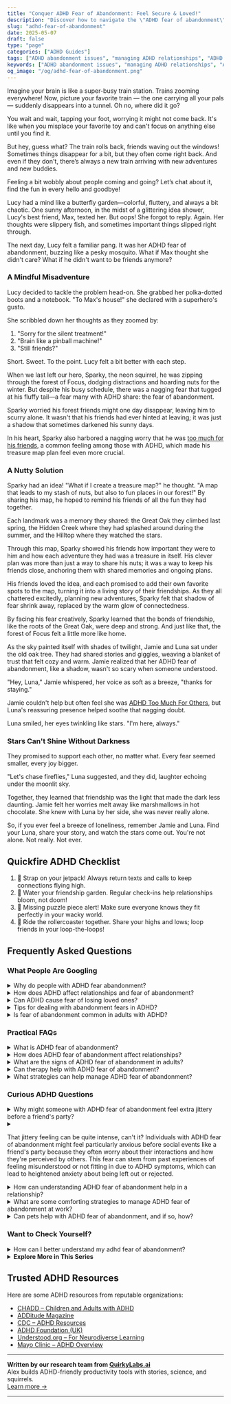 ```yaml
---
title: "Conquer ADHD Fear of Abandonment: Feel Secure & Loved!"
description: "Discover how to navigate the \"ADHD fear of abandonment\" with heartwarming insights. This blog comforts, understands, and reassures you're not alone. Feel seen and uplifted with every word!"
slug: "adhd-fear-of-abandonment"
date: 2025-05-07
draft: false
type: "page"
categories: ["ADHD Guides"]
tags: ["ADHD abandonment issues", "managing ADHD relationships", "ADHD emotional regulation", "ADHD friendship challenges", "ADHD anxiety coping strategies", "adult ADHD social skills", "ADHD communication tips"]
keywords: ["ADHD abandonment issues", "managing ADHD relationships", "ADHD emotional regulation", "ADHD friendship challenges", "ADHD anxiety coping strategies", "adult ADHD social skills", "ADHD communication tips"]
og_image: "/og/adhd-fear-of-abandonment.png"
---
```


Imagine your brain is like a super-busy train station. Trains zooming everywhere! Now, picture your favorite train — the one carrying all your pals — suddenly disappears into a tunnel. Oh no, where did it go?

You wait and wait, tapping your foot, worrying it might not come back. It's like when you misplace your favorite toy and can't focus on anything else until you find it.

But hey, guess what? The train rolls back, friends waving out the windows! Sometimes things disappear for a bit, but they often come right back. And even if they don't, there’s always a new train arriving with new adventures and new buddies.

Feeling a bit wobbly about people coming and going? Let’s chat about it, find the fun in every hello and goodbye!

Lucy had a mind like a butterfly garden—colorful, fluttery, and always a bit chaotic. One sunny afternoon, in the midst of a glittering idea shower, Lucy's best friend, Max, texted her. But oops! She forgot to reply. Again. Her thoughts were slippery fish, and sometimes important things slipped right through.

The next day, Lucy felt a familiar pang. It was her ADHD fear of abandonment, buzzing like a pesky mosquito. What if Max thought she didn't care? What if he didn't want to be friends anymore?

### A Mindful Misadventure

Lucy decided to tackle the problem head-on. She grabbed her polka-dotted boots and a notebook. "To Max's house!" she declared with a superhero's gusto.

She scribbled down her thoughts as they zoomed by:
1. "Sorry for the silent treatment!"
2. "Brain like a pinball machine!"
3. "Still friends?"

Short. Sweet. To the point. Lucy felt a bit better with each step.

When we last left our hero, Sparky, the neon squirrel, he was zipping through the forest of Focus, dodging distractions and hoarding nuts for the winter. But despite his busy schedule, there was a nagging fear that tugged at his fluffy tail—a fear many with ADHD share: the fear of abandonment.

Sparky worried his forest friends might one day disappear, leaving him to scurry alone. It wasn't that his friends had ever hinted at leaving; it was just a shadow that sometimes darkened his sunny days.

In his heart, Sparky also harbored a nagging worry that he was [too much for his friends](/pages/adhd-too-much-for-others/), a common feeling among those with ADHD, which made his treasure map plan feel even more crucial.

### A Nutty Solution

Sparky had an idea! "What if I create a treasure map?" he thought. "A map that leads to my stash of nuts, but also to fun places in our forest!" By sharing his map, he hoped to remind his friends of all the fun they had together.

Each landmark was a memory they shared: the Great Oak they climbed last spring, the Hidden Creek where they had splashed around during the summer, and the Hilltop where they watched the stars.

Through this map, Sparky showed his friends how important they were to him and how each adventure they had was a treasure in itself. His clever plan was more than just a way to share his nuts; it was a way to keep his friends close, anchoring them with shared memories and ongoing plans.

His friends loved the idea, and each promised to add their own favorite spots to the map, turning it into a living story of their friendships. As they all chattered excitedly, planning new adventures, Sparky felt that shadow of fear shrink away, replaced by the warm glow of connectedness.

By facing his fear creatively, Sparky learned that the bonds of friendship, like the roots of the Great Oak, were deep and strong. And just like that, the forest of Focus felt a little more like home.

As the sky painted itself with shades of twilight, Jamie and Luna sat under the old oak tree. They had shared stories and giggles, weaving a blanket of trust that felt cozy and warm. Jamie realized that her ADHD fear of abandonment, like a shadow, wasn't so scary when someone understood.

"Hey, Luna," Jamie whispered, her voice as soft as a breeze, "thanks for staying."

Jamie couldn't help but often feel she was [ADHD Too Much For Others](/pages/adhd-too-much-for-others/), but Luna's reassuring presence helped soothe that nagging doubt.

Luna smiled, her eyes twinkling like stars. "I'm here, always."

### Stars Can't Shine Without Darkness

They promised to support each other, no matter what. Every fear seemed smaller, every joy bigger.

"Let's chase fireflies," Luna suggested, and they did, laughter echoing under the moonlit sky.

Together, they learned that friendship was the light that made the dark less daunting. Jamie felt her worries melt away like marshmallows in hot chocolate. She knew with Luna by her side, she was never really alone.

So, if you ever feel a breeze of loneliness, remember Jamie and Luna. Find your Luna, share your story, and watch the stars come out. You're not alone. Not really. Not ever.

## Quickfire ADHD Checklist

1. 🚀 Strap on your jetpack! Always return texts and calls to keep connections flying high.
2. 🌱 Water your friendship garden. Regular check-ins help relationships bloom, not doom!
3. 🧩 Missing puzzle piece alert! Make sure everyone knows they fit perfectly in your wacky world.
4. 🎢 Ride the rollercoaster together. Share your highs and lows; loop friends in your loop-the-loops!

## Frequently Asked Questions



### What People Are Googling

<details><summary>Why do people with ADHD fear abandonment?</summary><p>People with ADHD often fear abandonment due to past experiences where their symptoms may have been misunderstood or criticized by others. This can lead to a heightened sensitivity about relationships and a worry that their ADHD traits, like forgetfulness or difficulty maintaining focus in conversations, might push loved ones away. It's important to remember that everyone deserves understanding and acceptance, including those with ADHD. Building strong, supportive relationships starts with open communication and mutual understanding, so don't hesitate to express your needs and listen to others as well.</p></details>
<details><summary>How does ADHD affect relationships and fear of abandonment?</summary><p>ADHD can sometimes make relationships a bit tricky, as it may affect communication, attention to social cues, and consistency in behaviors, which are key ingredients for healthy relationships. People with ADHD might also experience a more intense fear of abandonment, possibly because of past experiences where misunderstandings related to their ADHD symptoms may have strained relationships. This fear can sometimes lead to behaviors that are meant to keep others close but might unintentionally push them away, such as needing frequent reassurance or reacting strongly to perceived slights. Remember, understanding and openly discussing the ways ADHD impacts your interactions can help strengthen your relationships, providing a solid foundation of empathy and mutual support.</p></details>
<details><summary>Can ADHD cause fear of losing loved ones?</summary><p>Absolutely, feelings of fear or anxiety about losing loved ones can be intensified by ADHD. The emotional sensitivity that often accompanies ADHD might mean that you experience feelings more deeply or react more intensely, including fears related to relationships. It's important to remember that you're not alone in feeling this way, and these emotions are a valid experience for many with ADHD. Talking about these feelings with someone you trust or a professional can really help in managing them and feeling more secure in your relationships.</p></details>
<details><summary>Tips for dealing with abandonment fears in ADHD?</summary><p>Absolutely, dealing with abandonment fears can be especially challenging when you have ADHD. A helpful tip is to work on building a solid support network, including friends, family, or even online communities who understand and share your experiences. Regular communication with your support network can help reassure you and reduce feelings of loneliness. Additionally, engaging in therapy can be incredibly beneficial; it provides a safe space to explore these fears and develop strategies to manage them. Remember, you're not alone in feeling this way, and taking small steps to address your fears is already a big leap towards feeling more secure.</p></details>
<details><summary>Is fear of abandonment common in adults with ADHD?</summary><p>Absolutely, fear of abandonment is quite common among adults with ADHD. This can sometimes stem from past experiences where impulsivity or emotional dysregulation might have led to misunderstandings or strained relationships. It's important to acknowledge these feelings and understand they are a normal part of your experience with ADHD. Remember, seeking support through therapy or support groups can be incredibly helpful in addressing and managing these fears. You're not alone in feeling this way, and there are many strategies and supportive communities that can help.</p></details>



### Practical FAQs

<details><summary>What is ADHD fear of abandonment?</summary><p>Absolutely, it's great that you're reaching out to understand this better! ADHD fear of abandonment often stems from the challenges that individuals with ADHD may have in maintaining consistent relationships and social interactions. This fear might be heightened by experiences of misunderstandings or rejections due to ADHD symptoms like forgetfulness or impulsivity. Understanding and addressing these fears within the context of ADHD can really help in building stronger, more secure relationships. You're not alone in this, and recognizing these feelings is a brave first step towards managing them.</p></details>
<details><summary>How does ADHD fear of abandonment affect relationships?</summary><p>Absolutely, it can be really tough when ADHD fear of abandonment sneaks into relationships. This fear often stems from a worry that not being "enough" or messing up will lead to loved ones leaving. This might make someone with ADHD seem overly needy or prone to seeking reassurance more than typical. Recognizing this pattern can be the first step toward healing; open conversations and mutual understanding with loved ones can really help soothe those fears and strengthen bonds.</p></details>
<details><summary>What are the signs of ADHD fear of abandonment in adults?</summary><p>It's really common to feel worries about abandonment if you're dealing with ADHD. This might show up as feeling extra sensitive or hurt when people don't respond to texts quickly, or fearing that being 'too much' might push loved ones away. You might also find yourself constantly seeking reassurance from those around you, or feeling a strong need to please others to ensure they stick around. Recognizing these feelings as part of your ADHD experience can help you address them more compassionately and effectively.</p></details>
<details><summary>Can therapy help with ADHD fear of abandonment?</summary><p>Absolutely, therapy can be a very supportive tool in addressing the fear of abandonment that sometimes accompanies ADHD. This fear often stems from past experiences of feeling misunderstood or overlooked due to ADHD symptoms. A therapist can help by providing a safe space to explore these feelings, understand their roots, and develop strategies to build more secure relationships. Together, you can work on building your confidence and fostering a stronger sense of self, which is wonderful for emotional resilience.</p></details>
<details><summary>What strategies can help manage ADHD fear of abandonment?</summary><p>Absolutely, feeling a fear of abandonment with ADHD is quite common, and it's really brave of you to look for ways to manage it. One helpful strategy is to work on building strong, supportive relationships where open communication is key. Share your feelings and fears with trusted friends or family members who understand your ADHD. Another strategy is setting up regular check-ins with yourself to reflect on your relationships and see how they're aligning with your needs and boundaries. Remember, you're not alone in this, and reaching out for support from a therapist or coach can also provide you with tailored strategies to navigate these feelings.</p></details>



### Curious ADHD Questions

<details><summary>Why might someone with ADHD fear of abandonment feel extra jittery before a friend's party?</summary><p>It's completely natural for someone with ADHD who fears abandonment to feel jittery before a friend's party. Social gatherings can sometimes amplify worries about fitting in or saying the wrong thing, which might lead to friends pulling away. Remember, your brain might be trying to protect you by preparing for every possible outcome, even the unlikely negative ones. Take a deep breath and remind yourself that you are valued for who you are, and it's okay to just be yourself at the party.</p></details>
<details><summary><p>That jittery feeling can be quite intense, can't it? Individuals with ADHD fear of abandonment might feel particularly anxious before social events like a friend's party because they often worry about their interactions and how they're perceived by others. This fear can stem from past experiences of feeling misunderstood or not fitting in due to ADHD symptoms, which can lead to heightened anxiety about being left out or rejected.</p></summary><p>Absolutely, that jittery feeling can feel overwhelming, especially when you're gearing up for social events. It's completely understandable to feel anxious about how you'll be received by others, particularly when past experiences might not have gone as smoothly as you'd hoped. Remember, your feelings are valid, and it's okay to take things at your own pace. Consider having a small toolkit of comforting strategies ready, like grounding exercises or a reassuring text to a friend, to help manage those nerves. You're not alone in this.</p></details>
<details><summary>How can understanding ADHD fear of abandonment help in a relationship?</summary><p>Understanding ADHD and fear of abandonment can be truly transformative in relationships. When you recognize this fear, you can approach interactions with more empathy and patience, acknowledging that sometimes the reactions of a loved one with ADHD might stem from this deep-seated anxiety rather than the situation at hand. This insight allows both partners to communicate more effectively, setting the stage for reassurance and support rather than conflict. It's like applying a soothing balm to moments that might otherwise feel confusing or painful, helping to nurture a stronger, more understanding bond between you.</p></details>
<details><summary>What are some comforting strategies to manage ADHD fear of abandonment at work?</summary><p>It's really important to address those feelings of fear of abandonment that can pop up at work, especially when you have ADHD. One comforting strategy is to establish open lines of communication with your supervisors and colleagues. This can foster a more transparent environment where you feel more secure and supported. Also, consider creating a small network of trusted co-workers who understand your feelings and can offer reassurance when you're feeling uncertain. Remember, you're not alone in this, and building a supportive work community can really help ease those fears.</p></details>
<details><summary>Can pets help with ADHD fear of abandonment, and if so, how?</summary><p>Absolutely, pets can be wonderful companions for those with ADHD who might struggle with feelings of abandonment. The consistent and unconditional love that pets provide can offer a comforting sense of security and reliability. Having a pet means there's always a friend around who's excited to see you, which can significantly boost your mood and help combat feelings of loneliness or isolation. Plus, the routines of pet care, like feeding and walking, can help bring structure to your day, making things feel a bit more manageable and grounded.</p></details>



### Want to Check Yourself?

<details><summary>How can I better understand my adhd fear of abandonment?</summary><p>Absolutely, understanding your fear of abandonment linked to ADHD can feel quite overwhelming, but it's a brave step to start unpacking it. It's helpful to remember that ADHD can amplify emotions, making worries about relationships more intense. A great approach is to communicate openly with your loved ones about your feelings, as it not only helps in managing these fears but also strengthens your bonds. Additionally, working with a therapist who understands ADHD can provide you with tailored strategies to cope with these feelings, ensuring you feel supported and less alone in your journey.</p></details>

<script type="application/ld+json">
{
  "@context": "https://schema.org",
  "@type": "FAQPage",
  "mainEntity": [
    {
      "@type": "Question",
      "name": "Why do people with ADHD fear abandonment?",
      "acceptedAnswer": {
        "@type": "Answer",
        "text": "People with ADHD often fear abandonment due to past experiences where their symptoms may have been misunderstood or criticized by others. This can lead to a heightened sensitivity about relationships and a worry that their ADHD traits, like forgetfulness or difficulty maintaining focus in conversations, might push loved ones away. It's important to remember that everyone deserves understanding and acceptance, including those with ADHD. Building strong, supportive relationships starts with open communication and mutual understanding, so don't hesitate to express your needs and listen to others as well."
      }
    },
    {
      "@type": "Question",
      "name": "How does ADHD affect relationships and fear of abandonment?",
      "acceptedAnswer": {
        "@type": "Answer",
        "text": "ADHD can sometimes make relationships a bit tricky, as it may affect communication, attention to social cues, and consistency in behaviors, which are key ingredients for healthy relationships. People with ADHD might also experience a more intense fear of abandonment, possibly because of past experiences where misunderstandings related to their ADHD symptoms may have strained relationships. This fear can sometimes lead to behaviors that are meant to keep others close but might unintentionally push them away, such as needing frequent reassurance or reacting strongly to perceived slights. Remember, understanding and openly discussing the ways ADHD impacts your interactions can help strengthen your relationships, providing a solid foundation of empathy and mutual support."
      }
    },
    {
      "@type": "Question",
      "name": "Can ADHD cause fear of losing loved ones?",
      "acceptedAnswer": {
        "@type": "Answer",
        "text": "Absolutely, feelings of fear or anxiety about losing loved ones can be intensified by ADHD. The emotional sensitivity that often accompanies ADHD might mean that you experience feelings more deeply or react more intensely, including fears related to relationships. It's important to remember that you're not alone in feeling this way, and these emotions are a valid experience for many with ADHD. Talking about these feelings with someone you trust or a professional can really help in managing them and feeling more secure in your relationships."
      }
    },
    {
      "@type": "Question",
      "name": "Tips for dealing with abandonment fears in ADHD?",
      "acceptedAnswer": {
        "@type": "Answer",
        "text": "Absolutely, dealing with abandonment fears can be especially challenging when you have ADHD. A helpful tip is to work on building a solid support network, including friends, family, or even online communities who understand and share your experiences. Regular communication with your support network can help reassure you and reduce feelings of loneliness. Additionally, engaging in therapy can be incredibly beneficial; it provides a safe space to explore these fears and develop strategies to manage them. Remember, you're not alone in feeling this way, and taking small steps to address your fears is already a big leap towards feeling more secure."
      }
    },
    {
      "@type": "Question",
      "name": "Is fear of abandonment common in adults with ADHD?",
      "acceptedAnswer": {
        "@type": "Answer",
        "text": "Absolutely, fear of abandonment is quite common among adults with ADHD. This can sometimes stem from past experiences where impulsivity or emotional dysregulation might have led to misunderstandings or strained relationships. It's important to acknowledge these feelings and understand they are a normal part of your experience with ADHD. Remember, seeking support through therapy or support groups can be incredibly helpful in addressing and managing these fears. You're not alone in feeling this way, and there are many strategies and supportive communities that can help."
      }
    }
  ]
}
</script>
<script type="application/ld+json">
{
  "@context": "https://schema.org",
  "@type": "Article",
  "author": {
    "@type": "Person",
    "name": "QuirkyLabs",
    "url": "https://quirkylabs.ai/about"
  },
  "headline": "\"Conquer ADHD Fear of Abandonment: Feel Secure & Loved!\"",
  "mainEntityOfPage": "https://blog.quirkylabs.ai/pages/adhd-fear-of-abandonment/",
  "datePublished": "2025-05-07"
}
</script>
<script type="application/ld+json">
{
  "@context": "https://schema.org",
  "@type": "BreadcrumbList",
  "itemListElement": [
    {
      "@type": "ListItem",
      "position": 1,
      "name": "Home",
      "item": "https://quirkylabs.ai/"
    },
    {
      "@type": "ListItem",
      "position": 2,
      "name": "Blog",
      "item": "https://blog.quirkylabs.ai/"
    },
    {
      "@type": "ListItem",
      "position": 3,
      "name": "\"Conquer ADHD Fear of Abandonment: Feel Secure & Loved!\"",
      "item": "https://blog.quirkylabs.ai/pages/adhd-fear-of-abandonment/"
    }
  ]
}
</script>

<details>
<summary><strong>Explore More in This Series</strong></summary>

- [Adhd Too Much For Others](/pages/adhd-too-much-for-others/)
- [Adhd Want Love But Hide](/pages/adhd-want-love-but-hide/)
- [Adhd Sabotaging Relationships](/pages/adhd-sabotaging-relationships/)
- [Adhd Fear Of Rejection](/pages/adhd-fear-of-rejection/)
- [Adhd Fear Being Unlovable](/pages/adhd-fear-being-unlovable/)
- [Adhd Love Me Then Leave Me](/pages/adhd-love-me-then-leave-me/)
- [Adhd Fear Of Connection](/pages/adhd-fear-of-connection/)
- [Adhd Too Emotional](/pages/adhd-too-emotional/)
</details>



## Trusted ADHD Resources

Here are some ADHD resources from reputable organizations:

- [CHADD – Children and Adults with ADHD](https://chadd.org)
- [ADDitude Magazine](https://www.additudemag.com)
- [CDC – ADHD Resources](https://www.cdc.gov/ncbddd/adhd)
- [ADHD Foundation (UK)](https://www.adhdfoundation.org.uk)
- [Understood.org – For Neurodiverse Learning](https://www.understood.org)
- [Mayo Clinic – ADHD Overview](https://www.mayoclinic.org/diseases-conditions/adhd)


---

**Written by our research team from [QuirkyLabs.ai](https://quirkylabs.ai)**  
Alex builds ADHD-friendly productivity tools with stories, science, and squirrels.  
[Learn more →](https://quirkylabs.ai)

---